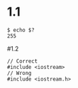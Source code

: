 # 1.1
```
$ echo $?
255
```

#1.2
```
// Correct
#include <iostream> 
// Wrong
#include <iostream.h>
```
